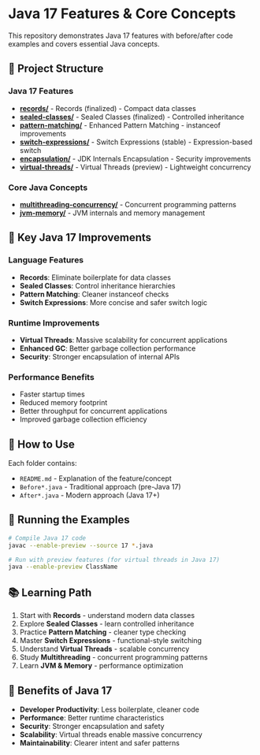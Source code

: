 # Java 17 Features & Core Concepts

This repository demonstrates Java 17 features with before/after code examples and covers essential Java concepts.

## 📁 Project Structure

### Java 17 Features
- **[records/](./records/)** - Records (finalized) - Compact data classes
- **[sealed-classes/](./sealed-classes/)** - Sealed Classes (finalized) - Controlled inheritance
- **[pattern-matching/](./pattern-matching/)** - Enhanced Pattern Matching - instanceof improvements
- **[switch-expressions/](./switch-expressions/)** - Switch Expressions (stable) - Expression-based switch
- **[encapsulation/](./encapsulation/)** - JDK Internals Encapsulation - Security improvements
- **[virtual-threads/](./virtual-threads/)** - Virtual Threads (preview) - Lightweight concurrency

### Core Java Concepts
- **[multithreading-concurrency/](./multithreading-concurrency/)** - Concurrent programming patterns
- **[jvm-memory/](./jvm-memory/)** - JVM internals and memory management

## 🚀 Key Java 17 Improvements

### Language Features
- **Records**: Eliminate boilerplate for data classes
- **Sealed Classes**: Control inheritance hierarchies
- **Pattern Matching**: Cleaner instanceof checks
- **Switch Expressions**: More concise and safer switch logic

### Runtime Improvements
- **Virtual Threads**: Massive scalability for concurrent applications
- **Enhanced GC**: Better garbage collection performance
- **Security**: Stronger encapsulation of internal APIs

### Performance Benefits
- Faster startup times
- Reduced memory footprint
- Better throughput for concurrent applications
- Improved garbage collection efficiency

## 📖 How to Use

Each folder contains:
- `README.md` - Explanation of the feature/concept
- `Before*.java` - Traditional approach (pre-Java 17)
- `After*.java` - Modern approach (Java 17+)

## 🔧 Running the Examples

```bash
# Compile Java 17 code
javac --enable-preview --source 17 *.java

# Run with preview features (for virtual threads in Java 17)
java --enable-preview ClassName
```

## 📚 Learning Path

1. Start with **Records** - understand modern data classes
2. Explore **Sealed Classes** - learn controlled inheritance
3. Practice **Pattern Matching** - cleaner type checking
4. Master **Switch Expressions** - functional-style switching
5. Understand **Virtual Threads** - scalable concurrency
6. Study **Multithreading** - concurrent programming patterns
7. Learn **JVM & Memory** - performance optimization

## 🎯 Benefits of Java 17

- **Developer Productivity**: Less boilerplate, cleaner code
- **Performance**: Better runtime characteristics
- **Security**: Stronger encapsulation and safety
- **Scalability**: Virtual threads enable massive concurrency
- **Maintainability**: Clearer intent and safer patterns